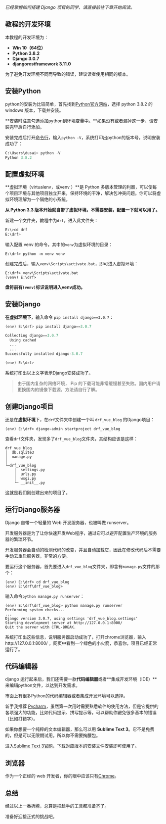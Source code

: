 *已经掌握如何搭建 Django 项目的同学，请直接前往下章开始阅读。*

## 教程的开发环境

本教程的开发环境为：

- **Win 10（64位）**
- **Python 3.8.2**
- **Django 3.0.7**
- **djangorestframework 3.11.0**

为了避免开发环境不同而导致的错误，建议读者使用相同的版本。

## 安装Python

python的安装为比较简单，首先找到[Python官方网站](https://www.python.org/)，选择 python 3.8.2 的 windows 版本，下载并安装。

**安装时注意勾选添加python到环境变量中。**如果没有或者漏掉这一步，请安装完毕后自行添加。

安装完成后打开[命令行](https://jingyan.baidu.com/article/046a7b3e83a505f9c27fa9a2.html)，输入`python -V`，系统打印出python的版本号，说明安装成功了：

```python
C:\Users\dusai> python -V
Python 3.8.2
```

## 配置虚拟环境

**虚拟环境（virtualenv，或venv ）**是 Python 多版本管理的利器，可以使每个项目环境与其他项目独立开来，保持环境的干净，解决包冲突问题。你可以将虚拟环境理解为一个隔绝的小系统。

**从 Python 3.3 版本开始就自带了虚拟环境，不需要安装，配置一下就可以用了。**

新建一个文件夹，教程中为`drf`。进入此文件夹：

```python
E:\>cd drf
E:\drf>
```

输入配置 venv 的命令，其中的`venv`为虚拟环境的目录：

```
E:\drf> python -m venv venv  
```

创建完成后，输入`venv\Scripts\activate.bat`，即可进入虚拟环境：

```
E:\drf> venv\Scripts\activate.bat
(venv) E:\drf>
```

**盘符前有`(venv)`标识说明进入venv成功。**

## 安装Django

**在虚拟环境下**，输入命令 `pip install django==3.0.7`：

```python
(env) E:\drf> pip install django==3.0.7

Collecting django==3.0.7
  Using cached 
  ...
  ...
Successfully installed django-3.0.7

(env) E:\drf>
```

系统打印出以上文字表示Django安装成功了。

> 由于国内复杂的网络环境， Pip 的下载可能非常缓慢甚至失败。国内用户请更换国内的镜像下载源，方法请自行了解。

## 创建Django项目

还是在**虚拟环境**下，在`drf`文件夹中创建一个叫 `drf_vue_blog` 的Django项目：

```
(env) E:\drf> django-admin startproject drf_vue_blog
```

查看`drf`文件夹，发现多了`drf_vue_blog`文件夹，其结构应该是这样：

```
drf_vue_blog
│  db.sqlite3
│  manage.py
│
└─drf_vue_blog
    │  settings.py
    │  urls.py
    │  wsgi.py
    └─ __init__.py
```

这就是我们刚创建出来的项目了。

## 运行Django服务器

Django 自带一个轻量的 Web 开发服务器，也被叫做 runserver。

开发服务器是为了让你快速开发Web程序，通过它可以避开配置生产环境的服务器的繁琐环节。

开发服务器会自动的检测代码的改变，并且自动加载它，因此在修改代码后不需要手动去重启服务器，非常的方便。

要运行这个服务器，首先要进入`drf_vue_blog`文件夹，即含有`manage.py`文件的那个：

```
(env) E:\drf> cd drf_vue_blog
(env) E:\drf\drf_vue_blog>
```

输入命令`python manage.py runserver`：

```
(env) E:\drf\drf_vue_blog> python manage.py runserver
Performing system checks...
...
Django version 3.0.7, using settings 'drf_vue_blog.settings'
Starting development server at http://127.0.0.1:8000/
Quit the server with CTRL-BREAK.
```

系统打印出这些信息，说明服务器启动成功了，打开chrome浏览器，输入http://127.0.0.1:8000/ ，网页中看到一个绿色的小火箭，恭喜你，项目已经正常运行了。

## 代码编辑器

django 运行起来后，我们还需要一款**代码编辑器**或者**集成开发环境（IDE）**来编辑python文件，以达到开发需求。

市面上有很多Python的代码编辑器或者集成开发环境可以选择。

新手我推荐 [Pycharm](https://www.jetbrains.com/pycharm/)，虽然第一次用时需要熟悉软件的使用方法，但是它提供的各项强大的功能，比如代码提示、拼写提示等，可以帮助你避免很多基本的错误（比如打错字）。

如果你想要一个纯粹的文本编辑器，那么可以用 **Sublime Text 3**。它不是免费的，但是可以无限期试用，所以你不需要掏腰包。

进入[Sublime Text 3官网](https://www.sublimetext.com/3)，下载对应版本的安装文件安装即可使用了。

## 浏览器

作为一个正经的 web 开发者，你的眼中应该只有[Chrome](https://www.google.com/chrome/)。

## 总结

经过以上一番折腾，总算是把趁手的工具都准备齐了。

准备好迎接正式的挑战吧。
